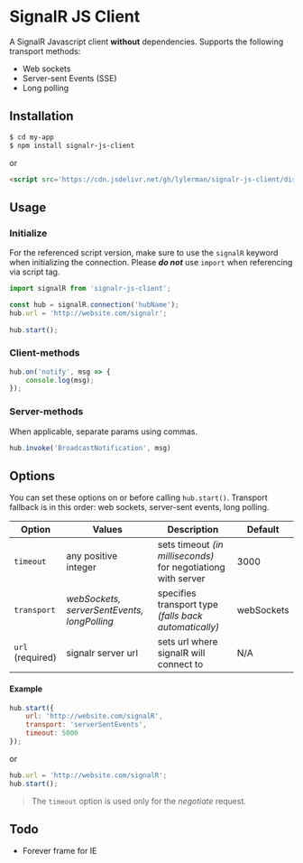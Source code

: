 # SignalR JS Client

A SignalR Javascript client **without** dependencies. Supports the following transport methods:

  - Web sockets
  - Server-sent Events (SSE)
  - Long polling

## Installation

```sh
$ cd my-app
$ npm install signalr-js-client
```
or
```html
<script src='https://cdn.jsdelivr.net/gh/lylerman/signalr-js-client/dist/signalr-js-client.min.js'></script>
```
## Usage

### Initialize

For the referenced script version, make sure to use the ```signalR``` keyword when initializing the connection. Please ***do not*** use ```import``` when referencing via script tag.
```js
import signalR from 'signalr-js-client';

const hub = signalR.connection('hubName');
hub.url = 'http://website.com/signalr';
    
hub.start();
```

### Client-methods

```js
hub.on('notify', msg => {
    console.log(msg);
});
```

### Server-methods
When applicable, separate params using commas.
```js
hub.invoke('BroadcastNotification', msg)
```

## Options

You can set these options on or before calling ```hub.start()```. Transport fallback is in this order: web sockets, server-sent events, long polling.

| Option | Values |Description | Default |
| ------ | ------ | ------ | ------ |
| ```timeout``` | any positive integer | sets timeout *(in milliseconds)* for negotiationg with server | 3000 |
| ```transport``` | *webSockets, serverSentEvents, longPolling* | specifies transport type *(falls back automatically)* | webSockets |
| ```url``` (required) | signalr server url | sets url where signalR will connect to | N/A |

#### Example
```js
hub.start({
    url: 'http://website.com/signalR',
    transport: 'serverSentEvents',
    timeout: 5000
});
```
or
```js
hub.url = 'http://website.com/signalR';
hub.start();
```
> The ```timeout``` option is used only for the *negotiate* request.


## Todo
 - Forever frame for IE